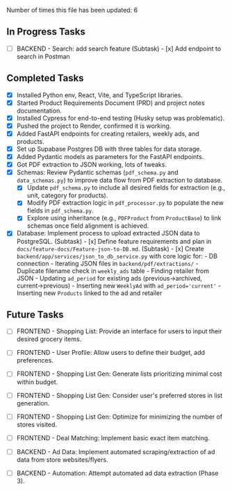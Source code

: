 Number of times this file has been updated: 6

## In Progress Tasks

- [ ] BACKEND - Search: add search feature
      (Subtask) - [x] Add endpoint to search in Postman

## Completed Tasks

- [x] Installed Python env, React, Vite, and TypeScript libraries.
- [x] Started Product Requirements Document (PRD) and project notes documentation.
- [x] Installed Cypress for end-to-end testing (Husky setup was problematic).
- [x] Pushed the project to Render, confirmed it is working.
- [x] Added FastAPI endpoints for creating retailers, weekly ads, and products.
- [x] Set up Supabase Postgres DB with three tables for data storage.
- [x] Added Pydantic models as parameters for the FastAPI endpoints.
- [x] Got PDF extraction to JSON working, lots of tweaks.
- [x] Schemas: Review Pydantic schemas (`pdf_schema.py` and `data_schemas.py`) to improve data flow from PDF extraction to database.
  - [x] Update `pdf_schema.py` to include all desired fields for extraction (e.g., unit, category for products).
  - [x] Modify PDF extraction logic in `pdf_processor.py` to populate the new fields in `pdf_schema.py`.
  - [x] Explore using inheritance (e.g., `PDFProduct` from `ProductBase`) to link schemas once field alignment is achieved.
- [x] Database: Implement process to upload extracted JSON data to PostgreSQL.
      (Subtask) - [x] Define feature requirements and plan in `docs/feature-docs/Feature-json-to-DB.md`.
      (Subtask) - [x] Create `backend/app/services/json_to_db_service.py` with core logic for: - DB connection - Iterating JSON files in `backend/pdf/extractions/` - Duplicate filename check in `weekly_ads` table - Finding retailer from JSON - Updating `ad_period` for existing ads (previous->archived, current->previous) - Inserting new `WeeklyAd` with `ad_period='current'` - Inserting new `Products` linked to the ad and retailer

## Future Tasks

- [ ] FRONTEND - Shopping List: Provide an interface for users to input their desired grocery items.
- [ ] FRONTEND - User Profile: Allow users to define their budget, add preferences.
- [ ] FRONTEND - Shopping List Gen: Generate lists prioritizing minimal cost within budget.
- [ ] FRONTEND - Shopping List Gen: Consider user's preferred stores in list generation.
- [ ] FRONTEND - Shopping List Gen: Optimize for minimizing the number of stores visited.
- [ ] FRONTEND - Deal Matching: Implement basic exact item matching.

- [ ] BACKEND - Ad Data: Implement automated scraping/extraction of ad data from store websites/flyers.
- [ ] BACKEND - Automation: Attempt automated ad data extraction (Phase 3).
